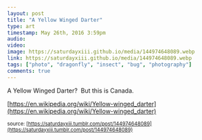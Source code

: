 ```yaml
---
layout: post
title: "A Yellow Winged Darter"
type: art
timestamp: May 26th, 2016 3:59pm
audio: 
video: 
image: https://saturdayxiii.github.io/media/144974648089.webp
link: https://saturdayxiii.github.io/media/144974648089.webp
tags: ["photo", "dragonfly", "insect", "bug", "photography"]
comments: true
---
```

A Yellow Winged Darter?  But this is Canada.

[https://en.wikipedia.org/wiki/Yellow-winged_darter](https://en.wikipedia.org/wiki/Yellow-winged_darter)

<small>source: [https://saturdayxiii.tumblr.com/post/144974648089](https://saturdayxiii.tumblr.com/post/144974648089)</small>